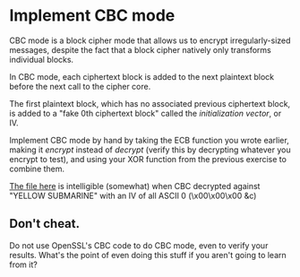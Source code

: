 # Implement CBC mode

CBC mode is a block cipher mode that allows us to encrypt
irregularly-sized messages, despite the fact that a block cipher
natively only transforms individual blocks.

In CBC mode, each ciphertext block is added to the next plaintext
block before the next call to the cipher core.

The first plaintext block, which has no associated previous ciphertext
block, is added to a "fake 0th ciphertext block" called the
*initialization vector*, or IV.

Implement CBC mode by hand by taking the ECB function you wrote
earlier, making it *encrypt* instead of *decrypt* (verify this by
decrypting whatever you encrypt to test), and using your XOR function
from the previous exercise to combine them.

[The file here](https://github.com/wasamasa/cryptopals/blob/master/02/10.txt) is intelligible (somewhat) when CBC decrypted
against "YELLOW SUBMARINE" with an IV of all ASCII 0 (\x00\x00\x00 &c)

## Don't cheat.

Do not use OpenSSL's CBC code to do CBC mode, even to verify your
results. What's the point of even doing this stuff if you aren't going
to learn from it?

